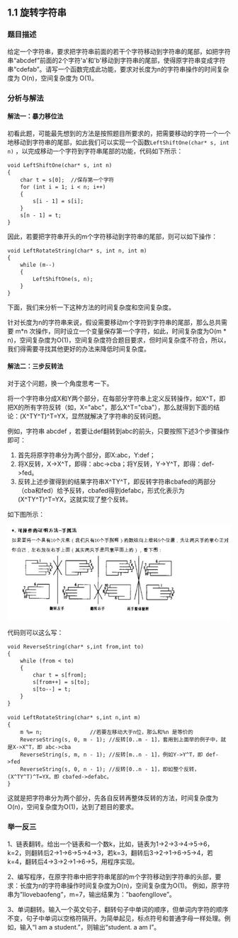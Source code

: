 ## 1.1 旋转字符串

### 题目描述

给定一个字符串，要求把字符串前面的若干个字符移动到字符串的尾部，如把字符串“abcdef”前面的2个字符'a'和'b'移动到字符串的尾部，使得原字符串变成字符串“cdefab”。请写一个函数完成此功能，要求对长度为n的字符串操作的时间复杂度为 O(n)，空间复杂度为 O(1)。

### 分析与解法

#### 解法一：暴力移位法

初看此题，可能最先想到的方法是按照题目所要求的，把需要移动的字符一个一个地移动到字符串的尾部，如此我们可以实现一个函数`LeftShiftOne(char* s, int n)` ，以完成移动一个字符到字符串尾部的功能，代码如下所示：

```
void LeftShiftOne(char* s, int n)
{
    char t = s[0];  //保存第一个字符
    for (int i = 1; i < n; i++)
    {
        s[i - 1] = s[i];
    }
    s[n - 1] = t;
}
```

因此，若要把字符串开头的m个字符移动到字符串的尾部，则可以如下操作：

```
void LeftRotateString(char* s, int n, int m)
{
    while (m--)
    {
        LeftShiftOne(s, n);
    }
}
```

下面，我们来分析一下这种方法的时间复杂度和空间复杂度。

针对长度为n的字符串来说，假设需要移动m个字符到字符串的尾部，那么总共需要 m*n 次操作，同时设立一个变量保存第一个字符，如此，时间复杂度为O(m * n)，空间复杂度为O(1)，空间复杂度符合题目要求，但时间复杂度不符合，所以，我们得需要寻找其他更好的办法来降低时间复杂度。

#### 解法二：三步反转法

对于这个问题，换一个角度思考一下。

将一个字符串分成X和Y两个部分，在每部分字符串上定义反转操作，如X^T，即把X的所有字符反转（如，X="abc"，那么X^T="cba"），那么就得到下面的结论：(X^TY^T)^T=YX，显然就解决了字符串的反转问题。

例如，字符串 abcdef ，若要让def翻转到abc的前头，只要按照下述3个步骤操作即可：

1. 首先将原字符串分为两个部分，即X:abc，Y:def；
2. 将X反转，X->X^T，即得：abc->cba；将Y反转，Y->Y^T，即得：def->fed。
3. 反转上述步骤得到的结果字符串X^TY^T，即反转字符串cbafed的两部分（cba和fed）给予反转，cbafed得到defabc，形式化表示为(X^TY^T)^T=YX，这就实现了整个反转。

如下图所示：

[![img](https://github.com/julycoding/The-Art-Of-Programming-By-July/raw/master/ebook/images/1/3.jpeg)](https://github.com/julycoding/The-Art-Of-Programming-By-July/blob/master/ebook/images/1/3.jpeg)

代码则可以这么写：

```
void ReverseString(char* s,int from,int to)
{
    while (from < to)
    {
        char t = s[from];
        s[from++] = s[to];
        s[to--] = t;
    }
}

void LeftRotateString(char* s,int n,int m)
{
    m %= n;               //若要左移动大于n位，那么和%n 是等价的
    ReverseString(s, 0, m - 1); //反转[0..m - 1]，套用到上面举的例子中，就是X->X^T，即 abc->cba
    ReverseString(s, m, n - 1); //反转[m..n - 1]，例如Y->Y^T，即 def->fed
    ReverseString(s, 0, n - 1); //反转[0..n - 1]，即如整个反转，(X^TY^T)^T=YX，即 cbafed->defabc。
}
```

这就是把字符串分为两个部分，先各自反转再整体反转的方法，时间复杂度为O(n)，空间复杂度为O(1)，达到了题目的要求。

### 举一反三

1、链表翻转。给出一个链表和一个数k，比如，链表为1→2→3→4→5→6，k=2，则翻转后2→1→6→5→4→3，若k=3，翻转后3→2→1→6→5→4，若k=4，翻转后4→3→2→1→6→5，用程序实现。

2、编写程序，在原字符串中把字符串尾部的m个字符移动到字符串的头部，要求：长度为n的字符串操作时间复杂度为O(n)，空间复杂度为O(1)。 例如，原字符串为”Ilovebaofeng”，m=7，输出结果为：”baofengIlove”。

3、单词翻转。输入一个英文句子，翻转句子中单词的顺序，但单词内字符的顺序不变，句子中单词以空格符隔开。为简单起见，标点符号和普通字母一样处理。例如，输入“I am a student.”，则输出“student. a am I”。

